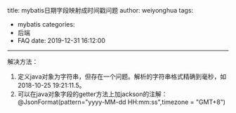 title: mybatis日期字段映射成时间戳问题
author: weiyonghua
tags:
  - mybatis
categories:
  - 后端
  - FAQ
date: 2019-12-31 16:12:00
---
解决方法：

1. 定义java对象为字符串，但存在一个问题。解析的字符串格式精确到毫秒，如2018-10-25 19:21:11.5。
2. 可以在java对象字段的getter方法上加jackson的注解： 
    @JsonFormat(pattern="yyyy-MM-dd HH:mm:ss",timezone = "GMT+8")